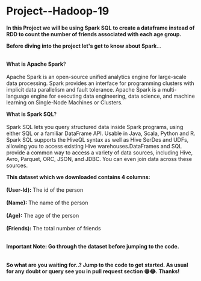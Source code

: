 # Project--Hadoop-19


<table>

**In this Project we will be using Spark SQL to create a dataframe instead of RDD to count the number of friends associated with each age group.**

**Before diving into the project let's get to know about Spark**...<br></br>

**What is Apache Spark**?<br></br>
Apache Spark is an open-source unified analytics engine for large-scale data processing. Spark provides an interface for programming clusters with implicit data parallelism and fault tolerance. Apache Spark is a multi-language engine for executing data engineering, data science, and machine learning on Single-Node Machines or Clusters.

**What is Spark SQL**?<br></br>
Spark SQL lets you query structured data inside Spark programs, using either SQL or a familiar DataFrame API. Usable in Java, Scala, Python and R.
Spark SQL supports the HiveQL syntax as well as Hive SerDes and UDFs, allowing you to access existing Hive warehouses.DataFrames and SQL provide a common way to access a variety of data sources, including Hive, Avro, Parquet, ORC, JSON, and JDBC. You can even join data across these sources.



**This dataset which we downloaded contains 4 columns:** <br></br>
 **(User-Id):** The id of the person <br></br>
 **(Name):** The name of the person<br></br>
 **(Age):** The age of the person<br></br>
 **(Friends):** The total number of friends<br></br>
 
 **Important Note: Go through the dataset before jumping to the code.**

</table>

 **So what are you waiting for..? Jump to the code to get started. As usual for any doubt or query see you in pull request section 😁😂. Thanks!**
